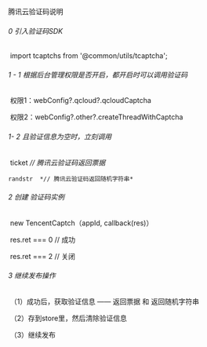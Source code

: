 腾讯云验证码说明

###### 0 引入验证码SDK

​	import tcaptchs from '@common/utils/tcaptcha';

###### 1 - 1 根据后台管理权限是否开启，都开启时可以调用验证码

​	权限1：webConfig?.qcloud?.qcloudCaptcha

​	权限2：webConfig?.other?.createThreadWithCaptcha

###### 1- 2 且验证信息为空时，立刻调用

​	ticket  *// 腾讯云验证码返回票据*

 	randstr  *// 腾讯云验证码返回随机字符串*

###### 2 创建 验证码实例

​	new TencentCaptch（appId, callback(res)）

​	res.ret === 0	// 成功

​	res.ret === 2	// 关闭

###### 3 继续发布操作

​	（1）成功后，获取验证信息 —— 返回票据 和 返回随机字符串

​	（2）存到store里，然后清除验证信息

​	（3）继续发布



